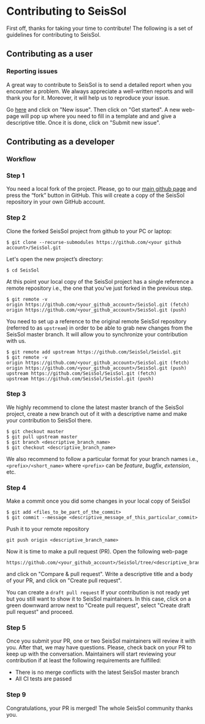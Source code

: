# Contributing to SeisSol
First off, thanks for taking your time to contribute! The following is a set of guidelines for contributing to SeisSol.

## Contributing as a user
### Reporting issues

A great way to contribute to SeisSol is to send a detailed report when you encounter a problem. We always appreciate a well-written reports and will thank you for it. Moreover, it will help us to reproduce your issue. 

Go [here](https://github.com/SeisSol/SeisSol/issues) and click on "New issue". Then click on "Get started". A new web-page will pop up where you need to fill in a template and and give a descriptive title. Once it is done, click on "Submit new issue".

## Contributing as a developer
### Workflow

### Step 1
You need a local fork of the project. Please, go to our [main github page](https://github.com/SeisSol/SeisSol) and press the “fork” button in GitHub. This will create a copy of the SeisSol repository in your own GitHub account.

### Step 2
Clone the forked SeisSol project from github to your PC or laptop:
```
$ git clone --recurse-submodules https://github.com/<your github account>/SeisSol.git
```

Let's open the new project’s directory:
```
$ cd SeisSol
```

At this point your local copy of the SeisSol project has a single reference a remote repository i.e., the one that you've just forked in the previous step.

```
$ git remote -v
origin https://github.com/<your_github_account>/SeisSol.git (fetch)
origin https://github.com/<your_github_account>/SeisSol.git (push)
```

You need to set up a reference to the original remote SeisSol repository (referred to as `upstream`) in order to be able to grab new changes from the SeisSol master branch. It will allow you to synchronize your contribution with us. 
```
$ git remote add upstream https://github.com/SeisSol/SeisSol.git
$ git remote -v
origin https://github.com/<your_github_account>/SeisSol.git (fetch)
origin https://github.com/<your_github_account>/SeisSol.git (push)
upstream https://github.com/SeisSol/SeisSol.git (fetch)
upstream https://github.com/SeisSol/SeisSol.git (push)
```

### Step 3
We highly recommend to clone the latest master branch of the SeisSol project, create a new branch out of it with a descriptive name and make your contribution to SeisSol there.
```
$ git checkout master
$ git pull upstream master
$ git branch <descriptive_branch_name>
$ git checkout <descriptive_branch_name>
```
We also recommend to follow a particular format for your branch names i.e., `<prefix>/<short_name>` where `<prefix>` can be *feature*, *bugfix*, *extension*, etc.

### Step 4
Make a commit once you did some changes in your local copy of SeisSol
```
$ git add <files_to_be_part_of_the_commit>
$ git commit --message <descriptive_message_of_this_particular_commit>
```
Push it to your remote repository
```
git push origin <descriptive_branch_name>
```
Now it is time to make a pull request (PR). Open the following web-page
```
https://github.com/<your_github_account>/SeisSol/tree/<descriptive_branch_name>
```
and click on "Compare & pull request". Write a descriptive title and a body of your PR, and click on "Create pull request". 

You can create a `draft pull request` If your contribution is not ready yet but you still want to show it to SeisSol maintainers. In this case, click on a green downward arrow next to "Create pull request", select "Create draft pull request" and proceed.

### Step 5
Once you submit your PR, one or two SeisSol maintainers will review it with you. After that, we may have questions. Please, check back on your PR to keep up with the conversation. Maintainers will start reviewing your contribution if at least the following requirements are fulfilled:

- There is no merge conflicts with the latest SeisSol master branch
- All CI tests are passed

### Step 9
Congratulations, your PR is merged! The whole SeisSol community thanks you.
